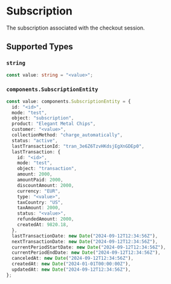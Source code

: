 # Subscription

The subscription associated with the checkout session.


## Supported Types

### `string`

```typescript
const value: string = "<value>";
```

### `components.SubscriptionEntity`

```typescript
const value: components.SubscriptionEntity = {
  id: "<id>",
  mode: "test",
  object: "subscription",
  product: "Elegant Metal Chips",
  customer: "<value>",
  collectionMethod: "charge_automatically",
  status: "active",
  lastTransactionId: "tran_3e6Z6TzvHKdsjEgXnGDEp0",
  lastTransaction: {
    id: "<id>",
    mode: "test",
    object: "transaction",
    amount: 2000,
    amountPaid: 2000,
    discountAmount: 2000,
    currency: "EUR",
    type: "<value>",
    taxCountry: "US",
    taxAmount: 2000,
    status: "<value>",
    refundedAmount: 2000,
    createdAt: 9820.18,
  },
  lastTransactionDate: new Date("2024-09-12T12:34:56Z"),
  nextTransactionDate: new Date("2024-09-12T12:34:56Z"),
  currentPeriodStartDate: new Date("2024-09-12T12:34:56Z"),
  currentPeriodEndDate: new Date("2024-09-12T12:34:56Z"),
  canceledAt: new Date("2024-09-12T12:34:56Z"),
  createdAt: new Date("2024-01-01T00:00:00Z"),
  updatedAt: new Date("2024-09-12T12:34:56Z"),
};
```

